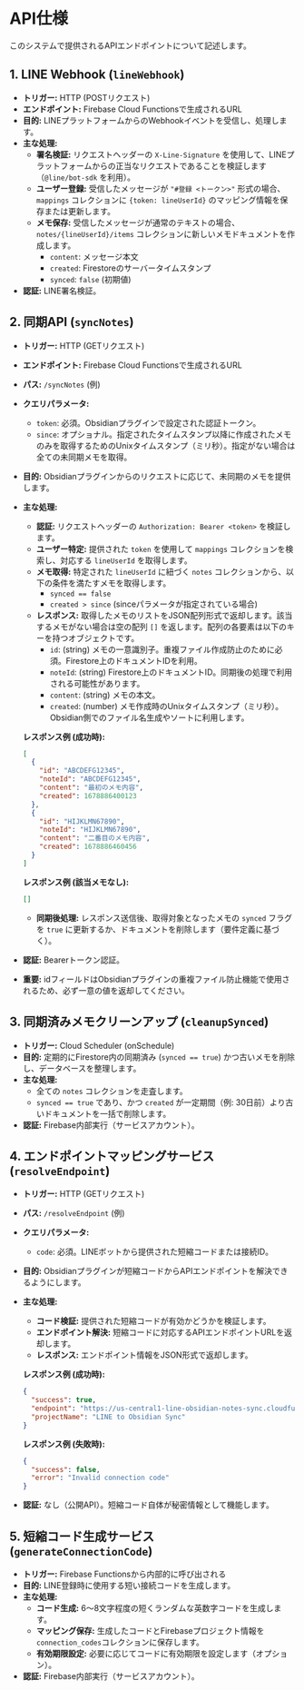 # API仕様

このシステムで提供されるAPIエンドポイントについて記述します。

## 1. LINE Webhook (`lineWebhook`)

- **トリガー:** HTTP (POSTリクエスト)
- **エンドポイント:** Firebase Cloud Functionsで生成されるURL
- **目的:** LINEプラットフォームからのWebhookイベントを受信し、処理します。
- **主な処理:**
    - **署名検証:** リクエストヘッダーの `X-Line-Signature` を使用して、LINEプラットフォームからの正当なリクエストであることを検証します（`@line/bot-sdk` を利用）。
    - **ユーザー登録:** 受信したメッセージが `"#登録 <トークン>"` 形式の場合、`mappings` コレクションに `{token: lineUserId}` のマッピング情報を保存または更新します。
    - **メモ保存:** 受信したメッセージが通常のテキストの場合、`notes/{lineUserId}/items` コレクションに新しいメモドキュメントを作成します。
        - `content`: メッセージ本文
        - `created`: Firestoreのサーバータイムスタンプ
        - `synced`: `false` (初期値)
- **認証:** LINE署名検証。

## 2. 同期API (`syncNotes`)

- **トリガー:** HTTP (GETリクエスト)
- **エンドポイント:** Firebase Cloud Functionsで生成されるURL
- **パス:** `/syncNotes` (例)
- **クエリパラメータ:**
    - `token`: 必須。Obsidianプラグインで設定された認証トークン。
    - `since`: オプショナル。指定されたタイムスタンプ以降に作成されたメモのみを取得するためのUnixタイムスタンプ（ミリ秒）。指定がない場合は全ての未同期メモを取得。
- **目的:** Obsidianプラグインからのリクエストに応じて、未同期のメモを提供します。
- **主な処理:**
    - **認証:** リクエストヘッダーの `Authorization: Bearer <token>` を検証します。
    - **ユーザー特定:** 提供された `token` を使用して `mappings` コレクションを検索し、対応する `lineUserId` を取得します。
    - **メモ取得:** 特定された `lineUserId` に紐づく `notes` コレクションから、以下の条件を満たすメモを取得します。
        - `synced == false`
        - `created > since` (sinceパラメータが指定されている場合)
    - **レスポンス:** 取得したメモのリストをJSON配列形式で返却します。該当するメモがない場合は空の配列 `[]` を返します。配列の各要素は以下のキーを持つオブジェクトです。
        - `id`: (string) メモの一意識別子。重複ファイル作成防止のために必須。Firestore上のドキュメントIDを利用。
        - `noteId`: (string) Firestore上のドキュメントID。同期後の処理で利用される可能性があります。
        - `content`: (string) メモの本文。
        - `created`: (number) メモ作成時のUnixタイムスタンプ（ミリ秒）。Obsidian側でのファイル名生成やソートに利用します。

    **レスポンス例 (成功時):**
    ```json
    [
      {
        "id": "ABCDEFG12345",
        "noteId": "ABCDEFG12345",
        "content": "最初のメモ内容",
        "created": 1678886400123
      },
      {
        "id": "HIJKLMN67890",
        "noteId": "HIJKLMN67890",
        "content": "二番目のメモ内容",
        "created": 1678886460456
      }
    ]
    ```

    **レスポンス例 (該当メモなし):**
    ```json
    []
    ```
    - **同期後処理:** レスポンス送信後、取得対象となったメモの `synced` フラグを `true` に更新するか、ドキュメントを削除します（要件定義に基づく）。
- **認証:** Bearerトークン認証。
- **重要:** idフィールドはObsidianプラグインの重複ファイル防止機能で使用されるため、必ず一意の値を返却してください。

## 3. 同期済みメモクリーンアップ (`cleanupSynced`)

- **トリガー:** Cloud Scheduler (onSchedule)
- **目的:** 定期的にFirestore内の同期済み (`synced == true`) かつ古いメモを削除し、データベースを整理します。
- **主な処理:**
    - 全ての `notes` コレクションを走査します。
    - `synced == true` であり、かつ `created` が一定期間（例: 30日前）より古いドキュメントを一括で削除します。
- **認証:** Firebase内部実行（サービスアカウント）。

## 4. エンドポイントマッピングサービス (`resolveEndpoint`)

- **トリガー:** HTTP (GETリクエスト)
- **パス:** `/resolveEndpoint` (例)
- **クエリパラメータ:**
    - `code`: 必須。LINEボットから提供された短縮コードまたは接続ID。
- **目的:** Obsidianプラグインが短縮コードからAPIエンドポイントを解決できるようにします。
- **主な処理:**
    - **コード検証:** 提供された短縮コードが有効かどうかを検証します。
    - **エンドポイント解決:** 短縮コードに対応するAPIエンドポイントURLを返却します。
    - **レスポンス:** エンドポイント情報をJSON形式で返却します。
    
    **レスポンス例 (成功時):**
    ```json
    {
      "success": true,
      "endpoint": "https://us-central1-line-obsidian-notes-sync.cloudfunctions.net/syncNotes",
      "projectName": "LINE to Obsidian Sync"
    }
    ```
    
    **レスポンス例 (失敗時):**
    ```json
    {
      "success": false,
      "error": "Invalid connection code"
    }
    ```
- **認証:** なし（公開API）。短縮コード自体が秘密情報として機能します。

## 5. 短縮コード生成サービス (`generateConnectionCode`)

- **トリガー:** Firebase Functionsから内部的に呼び出される
- **目的:** LINE登録時に使用する短い接続コードを生成します。
- **主な処理:**
    - **コード生成:** 6〜8文字程度の短くランダムな英数字コードを生成します。
    - **マッピング保存:** 生成したコードとFirebaseプロジェクト情報を`connection_codes`コレクションに保存します。
    - **有効期限設定:** 必要に応じてコードに有効期限を設定します（オプション）。
- **認証:** Firebase内部実行（サービスアカウント）。